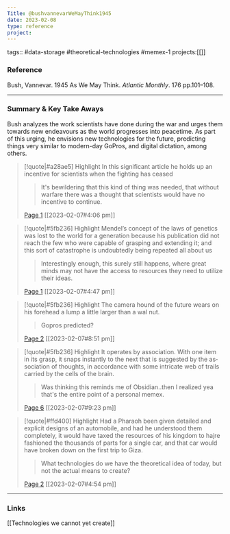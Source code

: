 ```yaml
---
Title: @bushvannevarWeMayThink1945
date: 2023-02-08
type: reference
project:
---
```


tags:: #data-storage #theoretical-technologies #memex-1
projects:[[]]

### Reference 

Bush, Vannevar. 1945 As We May Think. _Atlantic Monthly_. 176 pp.101–108.

---

### Summary & Key Take Aways

Bush analyzes the work scientists have done during the war and urges them towards new endeavours as the world progresses into peacetime. As part of this urging, he envisions new technologies for the future, predicting things very similar to modern-day GoPros, and digital dictation, among others. 

> [!quote|#a28ae5] Highlight
> In this significant article he holds up an incentive for scientists when the fighting has ceased
>
>> It's bewildering that this kind of thing was needed, that without warfare there was a thought that scientists would have no incentive to continue.
>
> [Page 1](zotero://open-pdf/library/items/M82XBMAQ?page=1) [[2023-02-07#4:06 pm]]

> [!quote|#5fb236] Highlight
> Men­del’s concept of the laws of genetics was lost to the world for a generation because his publication did not reach the few who were capable of grasping and extending it; and this sort of catastrophe is undoubt­edly being repeated all about us
>
>> Interestingly enough, this surely still happens, where great minds may not have the access to resources they need to utilize their ideas.
>
> [Page 1](zotero://open-pdf/library/items/M82XBMAQ?page=1) [[2023-02-07#4:47 pm]]

> [!quote|#5fb236] Highlight
> The camera hound of the future wears on his forehead a lump a little larger than a wal­ nut.
>
>> Gopros predicted?
>
> [Page 2](zotero://open-pdf/library/items/M82XBMAQ?page=2) [[2023-02-07#8:51 pm]]

> [!quote|#5fb236] Highlight
> It op­erates by association. With one item in its grasp, it snaps instantly to the next that is suggested by the as­ sociation of thoughts, in accordance with some intricate web of trails carried by the cells of the brain.
>
>> Was thinking this reminds me of Obsidian..then I realized yea that's the entire point of a personal memex.
>
> [Page 6](zotero://open-pdf/library/items/M82XBMAQ?page=6) [[2023-02-07#9:23 pm]]

> [!quote|#ffd400] Highlight
> Had a Pharaoh been given detailed and explicit designs of an automobile, and had he understood them completely, it would have taxed the resources of his kingdom to hajre fashioned the thousands of parts for a single car, and that car would have broken down on the first trip to Giza.
>
>> What technologies do we have the theoretical idea of today, but not the actual means to create?
>
> [Page 2](zotero://open-pdf/library/items/M82XBMAQ?page=2) [[2023-02-07#4:54 pm]]

--- 

### Links
[[Technologies we cannot yet create]]
